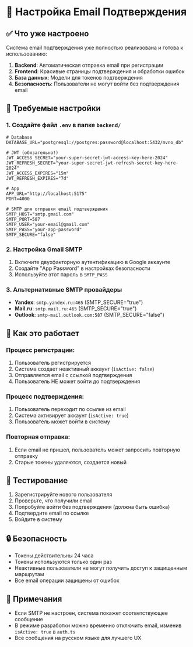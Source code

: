 # 📧 Настройка Email Подтверждения

## ✅ Что уже настроено

Система email подтверждения уже полностью реализована и готова к использованию:

1. **Backend**: Автоматическая отправка email при регистрации
2. **Frontend**: Красивые страницы подтверждения и обработки ошибок
3. **База данных**: Модели для токенов подтверждения
4. **Безопасность**: Пользователи не могут войти без подтверждения email

## 🔧 Требуемые настройки

### 1. Создайте файл `.env` в папке `backend/`

```env
# Database
DATABASE_URL="postgresql://postgres:password@localhost:5432/mvno_db"

# JWT (обязательно!)
JWT_ACCESS_SECRET="your-super-secret-jwt-access-key-here-2024"
JWT_REFRESH_SECRET="your-super-secret-jwt-refresh-secret-key-here-2024"
JWT_ACCESS_EXPIRES="15m"
JWT_REFRESH_EXPIRES="7d"

# App
APP_URL="http://localhost:5175"
PORT=4000

# SMTP для отправки email подтверждения
SMTP_HOST="smtp.gmail.com"
SMTP_PORT=587
SMTP_USER="your-email@gmail.com"
SMTP_PASS="your-app-password"
SMTP_SECURE="false"
```

### 2. Настройка Gmail SMTP

1. Включите двухфакторную аутентификацию в Google аккаунте
2. Создайте "App Password" в настройках безопасности
3. Используйте этот пароль в `SMTP_PASS`

### 3. Альтернативные SMTP провайдеры

- **Yandex**: `smtp.yandex.ru:465` (SMTP_SECURE="true")
- **Mail.ru**: `smtp.mail.ru:465` (SMTP_SECURE="true")
- **Outlook**: `smtp-mail.outlook.com:587` (SMTP_SECURE="false")

## 🚀 Как это работает

### Процесс регистрации:
1. Пользователь регистрируется
2. Система создает неактивный аккаунт (`isActive: false`)
3. Отправляется email с ссылкой подтверждения
4. Пользователь НЕ может войти до подтверждения

### Процесс подтверждения:
1. Пользователь переходит по ссылке из email
2. Система активирует аккаунт (`isActive: true`)
3. Пользователь может войти в систему

### Повторная отправка:
1. Если email не пришел, пользователь может запросить повторную отправку
2. Старые токены удаляются, создается новый

## 🧪 Тестирование

1. Зарегистрируйте нового пользователя
2. Проверьте, что получили email
3. Попробуйте войти без подтверждения (должна быть ошибка)
4. Подтвердите email по ссылке
5. Войдите в систему

## 🔒 Безопасность

- Токены действительны 24 часа
- Токены используются только один раз
- Неактивные пользователи не могут получить доступ к защищенным маршрутам
- Все email операции защищены от ошибок

## 📝 Примечания

- Если SMTP не настроен, система покажет соответствующее сообщение
- В режиме разработки можно временно отключить email, изменив `isActive: true` в `auth.ts`
- Все сообщения на русском языке для лучшего UX
